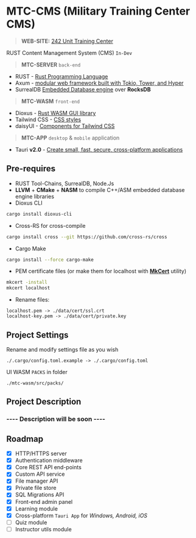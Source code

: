 # MTC-CMS (Military Training Center CMS) 
>**WEB-SITE:** [242 Unit Training Center](https://242.mil.gov.ua)

RUST Content Management System (CMS) `In-Dev`

> **MTC-SERVER** `back-end`
- RUST - [Rust Programming Language](https://www.rust-lang.org/)
- Axum - [modular web framework built with Tokio, Tower, and Hyper](https://github.com/tokio-rs/axum)
- SurrealDB [Embedded Database engine](https://surrealdb.com/) over **RocksDB**
> **MTC-WASM** `front-end`
- Dioxus - [Rust WASM GUI library](https://dioxuslabs.com/)
- Tailwind CSS - [CSS styles](https://tailwindcss.com/)
- daisyUI - [Components for Tailwind CSS](https://daisyui.com/)

> **MTC-APP** `desktop` & `mobile` application
- Tauri **v2.0** - [Create small, fast, secure, cross-platform applications](https://v2.tauri.app/)

## Pre-requires
- RUST Tool-Chains, SurrealDB, Node.Js
- **LLVM** + **CMake** + **NASM** to compile C++/ASM embedded database engine libraries
- Dioxus CLI
```bash
cargo install dioxus-cli
```
- Cross-RS for cross-compile
```bash
cargo install cross --git https://github.com/cross-rs/cross
```
- Cargo Make
```bash
cargo install --force cargo-make
```

- PEM certificate files (or make them for localhost with [**MkCert**](https://github.com/Subash/mkcert) utility)
```bash
mkcert -install
mkcert localhost
```
- Rename files:
```
localhost.pem -> ./data/cert/ssl.crt
localhost-key.pem -> ./data/cert/private.key
```
## Project Settings
Rename and modify settings file as you wish
```text
./.cargo/config.toml.example -> ./.cargo/config.toml
```

UI WASM `PACKS` in folder
```text
./mtc-wasm/src/packs/
```

## Project Description

### ---- Description will be soon ----

## Roadmap
- [x] HTTP/HTTPS server
- [x] Authentication middleware
- [x] Core REST API end-points
- [x] Custom API service
- [x] File manager API
- [x] Private file store
- [x] SQL Migrations API 
- [x] Front-end admin panel
- [x] Learning module
- [x] Cross-platform `Tauri App` for *Windows, Android, iOS*
- [ ] Quiz module
- [ ] Instructor utils module
